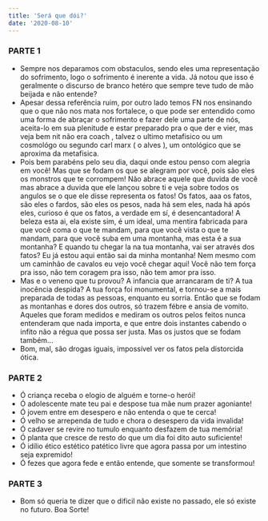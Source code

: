 ```yaml
---
title: 'Será que dói?'
date: '2020-08-10'
---
```


### **PARTE 1**
- Sempre nos deparamos com obstaculos, sendo eles uma representação do sofrimento, logo o sofrimento é inerente a vida. Já notou que isso é geralmente o discurso de branco hetéro que sempre teve tudo de mão beijada e não entende?
- Apesar dessa referência ruim, por outro lado temos FN nos ensinando que o que não nos mata nos fortalece, o que pode ser entendido como uma forma de abraçar o sofrimento e fazer dele uma parte de nós, aceita-lo em sua plenitude e estar preparado pra o que der e vier, mas veja bem nit não era coach , talvez o ultimo metafisico ou um cosmológo ou segundo carl marx ( o alves ), um ontológico que se aproxima da metafisica.
- Pois bem parabéns pelo seu dia, daqui onde estou penso com alegria em você! Mas que se fodam os que se alegram por você, pois são eles os monstros que te corrompem! Não abrace aquele que duvida de você mas abrace a duvida que ele lançou sobre ti e veja sobre todos os angulos se o que ele disse representa os fatos! Os fatos, aaa os fatos, são eles o fardos, são eles os pesos, nada há sem eles, nada há após eles, curioso é que os fatos, a verdade em sí, é desencantadora! A beleza esta ai, ela existe sim, é um ideal, uma mentira fabricada para que você coma o que te mandam, para que você vista o que te mandam, para que você suba em uma montanha, mas esta é a sua montanha? E quando tu chegar la na tua montanha, vai ser através dos fatos? Eu já estou aqui então sai da minha montanha! Nem mesmo com um caminhão de cavalos eu vejo você chegar aqui! Você não tem força pra isso, não tem coragem pra isso, não tem amor pra isso.
- Mas e o veneno que tu provou? A infancia que arrancaram de ti? A tua inocência despida? A tua força foi monumental, e tornou-se a mais preparada de todas as pessoas, enquanto eu sorria. Então que se fodam as montanhas e dores dos outros, só trazem fébre e ansia de vomito. Aqueles que foram medidos e mediram os outros pelos feitos nunca entenderam que nada importa, e que entre dois instantes cabendo o infito não a régua que possa ser justa. Mas os justos que se fodam também...
- Bom, mal, são drogas iguais, impossível ver os fatos pela distorcida ótica.
### **PARTE 2**
* Ó criança receba o elogio de alguém e torne-o herói!
* Ó adolescente mate teu pai e despose tua mãe num prazer agoniante!
* Ó jovem entre em desespero e não entenda o que te cerca!
* Ó velho se arrependa de tudo e chora o desespero da vida invalida!
* Ó cadaver se revire no tumulo enquanto desfazem de tua memória!
* Ó planta que cresce de resto do que um dia foi dito auto suficiente!
* Ó idílio ético estético patético livre que agora passa por um intestino seja expremido!
* Ó fezes que agora fede e então entende, que somente se transformou!
### **PARTE 3**
- Bom só queria te dizer que o dificil não existe no passado, ele só existe no futuro. Boa Sorte!
